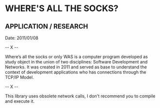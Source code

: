 # WHERE'S ALL THE SOCKS?
## APPLICATION / RESEARCH

Date: 2011/01/08

-- X --

Where’s all the socks or only WAS is a computer program developed as study object in the union of two disciplines: Software Development and Networks. It was created in 2011 and served as base to understand the context of development applications who has connections through the TCP/IP Model.

-- X --

This library uses obsolete network calls, I don't recommend you to compile and execute it.